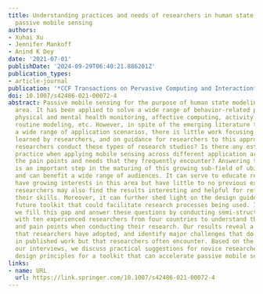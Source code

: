 ```yaml
---
title: Understanding practices and needs of researchers in human state modeling by
  passive mobile sensing
authors:
- Xuhai Xu
- Jennifer Mankoff
- Anind K Dey
date: '2021-07-01'
publishDate: '2024-09-29T06:40:21.886201Z'
publication_types:
- article-journal
publication: '*CCF Transactions on Pervasive Computing and Interaction*'
doi: 10.1007/s42486-021-00072-4
abstract: Passive mobile sensing for the purpose of human state modeling is a fast-growing
  area. It has been applied to solve a wide range of behavior-related problems, including
  physical and mental health monitoring, affective computing, activity recognition,
  routine modeling, etc. However, in spite of the emerging literature that has investigated
  a wide range of application scenarios, there is little work focusing on the lessons
  learned by researchers, and on guidance for researchers to this approach. How do
  researchers conduct these types of research studies? Is there any established common
  practice when applying mobile sensing across different application areas? What are
  the pain points and needs that they frequently encounter? Answering these questions
  is an important step in the maturing of this growing sub-field of ubiquitous computing,
  and can benefit a wide range of audiences. It can serve to educate researchers who
  have growing interests in this area but have little to no previous experience. Intermediate
  researchers may also find the results interesting and helpful for reference to improve
  their skills. Moreover, it can further shed light on the design guidelines for a
  future toolkit that could facilitate research processes being used. In this paper,
  we fill this gap and answer these questions by conducting semi-structured interviews
  with ten experienced researchers from four countries to understand their practices
  and pain points when conducting their research. Our results reveal a common pipeline
  that researchers have adopted, and identify major challenges that do not appear
  in published work but that researchers often encounter. Based on the results of
  our interviews, we discuss practical suggestions for novice researchers and high-level
  design principles for a toolkit that can accelerate passive mobile sensing research.
links:
- name: URL
  url: https://link.springer.com/10.1007/s42486-021-00072-4
---
```

